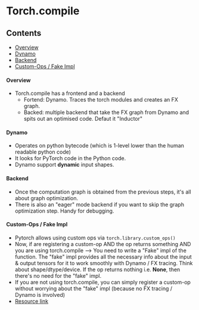 # Torch.compile

## Contents
- [Overview](#Overview)
- [Dynamo](#Dynamo)
- [Backend](#Backend)
- [Custom-Ops / Fake Impl](#custom-ops--fake-impl)


#### Overview
- Torch.compile has a frontend and a backend
  - Fortend: Dynamo. Traces the torch modules and creates an FX graph.
  - Backed: multiple backend that take the FX graph from Dynamo and spits out an optimised code. Defaut it "Inductor"
 
#### Dynamo
- Operates on python bytecode (which is 1-level lower than the human readable python code)
- It looks for PyTorch code in the Python code.
- Dynamo support **dynamic** input shapes.

#### Backend
- Once the computation graph is obtained from the previous steps, it's all about graph optimization.
- There is also an "eager" mode backend if you want to skip the graph optimization step. Handy for debugging.

#### Custom-Ops / Fake Impl
- Pytorch allows using custom ops via `torch.library.custom_ops()`
- Now, if are registering a custom-op AND the op returns something AND you are using torch.compile --> You need to write a "Fake" impl of the function. The "fake" impl provides all the necessary info about the input & output tensors for it to work smoothly with Dynamo / FX tracing. Think about shape/dtype/device. If the op returns nothing i.e. **None**, then there's no need for the "fake" impl.
- If you are not using torch.compile, you can simply register a custom-op without worrying about the "fake" impl (because no FX tracing / Dynamo is involved)
- [Resource link](https://docs.pytorch.org/tutorials/advanced/python_custom_ops.html) 
